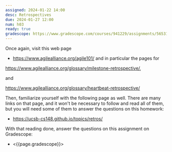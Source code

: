 ```yaml
---
assigned: 2024-01-22 14:00
desc: Retrospectives
due: 2024-01-27 12:00
num: h03
ready: true
gradescope: https://www.gradescope.com/courses/941229/assignments/5653151
---
```



Once again, visit this web page

* <https://www.agilealliance.org/agile101/> and in particular the pages for


<https://www.agilealliance.org/glossary/milestone-retrospective/>,

and 

<https://www.agilealliance.org/glossary/heartbeat-retrospective/>



Then, familiarize yourself with the following page as well.  There are many links on that page, and it won't be necessary to follow and read all of them, but you will need some of them to answer the questions on this homework:

* <https://ucsb-cs148.github.io/topics/retros/>

With that reading done, answer the questions on this assignment on Gradescope:

* <{{page.gradescope}}>
